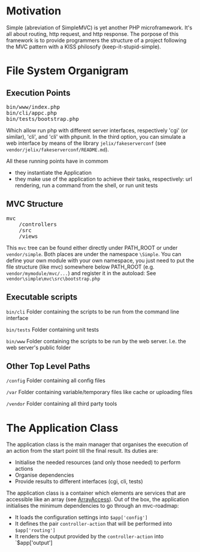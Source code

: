 
Motivation
==========

Simple (abreviation of SimpleMVC) is yet another PHP microframework. It's all
about routing, http request, and http response. The porpose of this framework
is to provide programmers the structure of a project following the MVC pattern
with a KISS philosofy (keep-it-stupid-simple).


File System Organigram
======================

Execution Points
----------------

<pre>
bin/www/index.php
bin/cli/appc.php
bin/tests/bootstrap.php
</pre>

Which allow run php with different server interfaces, respectively 'cgi' (or
similar), 'cli', and 'cli' with phpunit. In the third option, you can simulate
a web interface by means of the library `jelix/fakeserverconf` (see
`vendor/jelix/fakeserverconf/README.md`).

All these running points have in commom

- they instantiate the Application
- they make use of the application to achieve their tasks, respectively:
  url rendering, run a command from the shell, or run unit tests

MVC Structure
-------------

<pre>
mvc
    /controllers
    /src
    /views
</pre>

This `mvc` tree can be found either directly under PATH_ROOT or under
`vendor/simple`. Both places are under the namespace `\Simple`. You can
define your own module with your own namespace, you just need to put the 
file structure (like mvc) somewhere below PATH_ROOT (e.g.
`vendor/mymodule/mvc/...`) and register it in the autoload: See
`vendor\simple\mvc\src\bootstrap.php`
    
Executable scripts
------------------

`bin/cli` Folder containing the scripts to be run from the command line interface

`bin/tests` Folder containing unit tests

`bin/www` Folder containing the scripts to be run by the web server. I.e. the
web server's public folder

Other Top Level Paths
---------------------

`/config` Folder containing all config files

`/var` Folder containing variable/temporary files like cache or uploading files

`/vendor` Folder containing all third party tools


The Application Class
=====================

The application class is the main manager that organises the execution of an
action from the start point till the final result. Its duties are:

- Initialise the needed resources (and only those needed) to perform actions
- Organise dependencies
- Provide results to different interfaces (cgi, cli, tests)

The application class is a container which elements are services that are
accessible like an array (see
[ArrayAccess](http://php.net/manual/en/class.arrayaccess.php)). Out of the box,
the application initialises the minimum dependencies to go through an
mvc-roadmap:

- It loads the configuration settings into `$app['config']`
- It defines the pair `controller-action` that will be performed into `$app['routing']`
- It renders the output provided by the `controller-action` into `$app['output']

